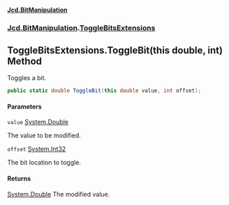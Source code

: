 #### [Jcd.BitManipulation](index.md 'index')

### [Jcd.BitManipulation](Jcd.BitManipulation.md 'Jcd.BitManipulation').[ToggleBitsExtensions](Jcd.BitManipulation.ToggleBitsExtensions.md 'Jcd.BitManipulation.ToggleBitsExtensions')

## ToggleBitsExtensions.ToggleBit(this double, int) Method

Toggles a bit.

```csharp
public static double ToggleBit(this double value, int offset);
```

#### Parameters

<a name='Jcd.BitManipulation.ToggleBitsExtensions.ToggleBit(thisdouble,int).value'></a>

`value` [System.Double](https://docs.microsoft.com/en-us/dotnet/api/System.Double 'System.Double')

The value to be modified.

<a name='Jcd.BitManipulation.ToggleBitsExtensions.ToggleBit(thisdouble,int).offset'></a>

`offset` [System.Int32](https://docs.microsoft.com/en-us/dotnet/api/System.Int32 'System.Int32')

The bit location to toggle.

#### Returns

[System.Double](https://docs.microsoft.com/en-us/dotnet/api/System.Double 'System.Double')
The modified value.